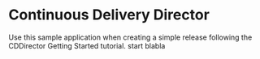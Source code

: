 # Continuous Delivery Director
Use this sample application when creating a simple release following the CDDirector Getting Started tutorial.
start
blabla



